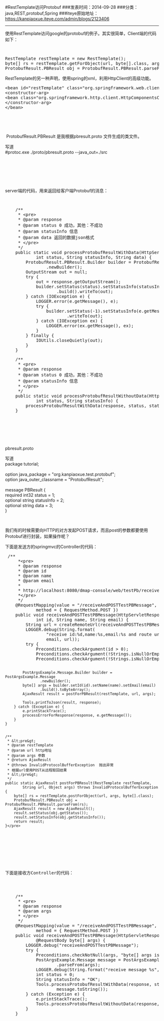 #RestTemplate访问Protobuf
###发表时间：2014-09-28
###分类：java,REST,protobuf,Spring
###iteye原始地址：<a href="https://kanpiaoxue.iteye.com/admin/blogs/2123406" target="_blank">https://kanpiaoxue.iteye.com/admin/blogs/2123406</a>

---

<div class="iteye-blog-content-contain" style="font-size: 14px;"> 
 <p>使用RestTemplate访问google的protobuf的例子。其实很简单，Client端的代码如下：</p> 
 <p>&nbsp;</p> 
 <pre name="code" class="java">RestTemplate restTemplate = new RestTemplate();
byte[] rs = restTemplate.getForObject(url, byte[].class, args);
ProtobufResult.PBResult obj = ProtobufResult.PBResult.parseFrom(rs);</pre> 
 <p>RestTemplate的另一种声明，使用spring的xml，利用HttpClient的高级功能。</p> 
 <pre name="code" class="xml">&lt;bean id="restTemplate" class="org.springframework.web.client.RestTemplate"&gt;
&lt;constructor-arg&gt;
&lt;bean class="org.springframework.http.client.HttpComponentsClientHttpRequestFactory" /&gt;
&lt;/constructor-arg&gt;
&lt;/bean&gt;</pre> 
 <p>&nbsp;</p> 
 <p>&nbsp;</p> 
 <p>&nbsp;ProtobufResult.PBResult 是我根据pbresult.proto&nbsp;文件生成的类文件。</p> 
 <div class="quote_title">
  写道
 </div> 
 <div class="quote_div">
  #protoc.exe ./proto/pbresult.proto --java_out=./src
 </div> 
 <p>&nbsp;</p> 
 <p>&nbsp;</p> 
 <p>&nbsp;</p> 
 <p>server端的代码，用来返回给客户端Protobuf的消息：</p> 
 <p>&nbsp;</p> 
 <pre name="code" class="java">    /**
     * &lt;pre&gt;
     * @param response
     * @param status 0 成功，其他：不成功
     * @param statusInfo 信息
     * @param data 返回的数据json格式
     * &lt;/pre&gt;
     */
    public static void processProtobufResultWithData(HttpServletResponse response,
            int status, String statusInfo, String data) {
        ProtobufResult.PBResult.Builder builder = ProtobufResult.PBResult
                .newBuilder();
        OutputStream out = null;
        try {
            out = response.getOutputStream();
            builder.setStatus(status).setStatusInfo(statusInfo).setData(data)
                    .build().writeTo(out);
        } catch (IOException e) {
            LOGGER.error(e.getMessage(), e);
            try {
                builder.setStatus(-1).setStatusInfo(e.getMessage()).build()
                        .writeTo(out);
            } catch (IOException ex) {
                LOGGER.error(ex.getMessage(), ex);
            }
        } finally {
            IOUtils.closeQuietly(out);
        }
    }</pre> 
 <pre name="code" class="java">    /**
     * &lt;pre&gt;
     * @param response
     * @param status 0 成功，其他：不成功
     * @param statusInfo 信息
     * &lt;/pre&gt;
     */
    public static void processProtobufResultWithoutData(HttpServletResponse response,
            int status, String statusInfo) {
        processProtobufResultWithData(response, status, statusInfo, null);
    }</pre> 
 <p>&nbsp;&nbsp;</p> 
 <p>&nbsp;</p> 
 <p>&nbsp;</p> 
 <p>pbresult.proto</p> 
 <div class="quote_title">
  写道
 </div> 
 <div class="quote_div">
  package tutorial;
  <br>
  <br>option java_package = "org.kanpiaoxue.test.protobuf";
  <br>option java_outer_classname = "ProtobufResult";
  <br>
  <br>message PBResult {
  <br> required int32 status = 1;
  <br> optional string statusInfo = 2;
  <br> optional string data = 3;
  <br>}
 </div> 
 <p>&nbsp;</p> 
 <p>我们有的时候需要向HTTP的对方发起POST请求，而且post的参数都要使用Protobuf进行封装，如果操作呢？</p> 
 <p>下面是发送方的springmvc的Controller的代码：</p> 
 <pre name="code" class="java"> /**
     *&lt;pre&gt;
     * @param response
     * @param id
     * @param name
     * @param email
     * 
     * http://localhost:8080/dmap-console/web/testPb/receiveAndPOSTTestPBMessage
     *&lt;/pre&gt;
     */
    @RequestMapping(value = "/receiveAndPOSTTestPBMessage",
            method = { RequestMethod.POST })
    public void receiveAndPOSTTestPBMessage(HttpServletResponse response,
            int id, String name, String email) {
        String url = createRemoteUrl(receiveAndPOSTTestPBMessageUrl);
        LOGGER.debug(String.format(
                "receive id:%d,name:%s,email:%s and route url[%s]", id, name,
                email, url));
        try {
            Preconditions.checkArgument(id &gt; 0);
            Preconditions.checkArgument(!Strings.isNullOrEmpty(name));
            Preconditions.checkArgument(!Strings.isNullOrEmpty(email));
            
            PostArgsExample.Message.Builder builder = PostArgsExample.Message
                    .newBuilder();
            byte[] args = builder.setId(id).setName(name).setEmail(email)
                    .build().toByteArray();
            AjaxResult result = postForPBResult(restTemplate, url, args);

            Tools.printToJson(result, response);
        } catch (Exception e) {
            e.printStackTrace();
            processErrorForResponse(response, e.getMessage());
        }
    }


    /**
     * &lt;pre&gt;
     * @param restTemplate 
     * @param url http地址
     * @param args 参数
     * @return AjaxResult
     * @throws InvalidProtocolBufferException  抛出异常
     * 根据url使用POST从远程取回结果
     * &lt;/pre&gt;
     */
    public static AjaxResult postForPBResult(RestTemplate restTemplate,
            String url, Object args) throws InvalidProtocolBufferException {
        byte[] rs = restTemplate.postForObject(url, args, byte[].class);
        ProtobufResult.PBResult obj = ProtobufResult.PBResult.parseFrom(rs);
        AjaxResult result = new AjaxResult();
        result.setStatus(obj.getStatus());
        result.setStatusInfo(obj.getStatusInfo());
        return result;
    }</pre> 
 <p>&nbsp;</p> 
 <p>下面是接收方Controller的代码：</p> 
 <pre name="code" class="java">    /**
     * &lt;pre&gt;
     * @param response
     * @param args
     * &lt;/pre&gt;
     */
    @RequestMapping(value = "/receiveAndPOSTTestPBMessage",
            method = { RequestMethod.POST })
    public void receiveAndPOSTTestPBMessage(HttpServletResponse response,
            @RequestBody byte[] args) {
        LOGGER.debug("receiveAndPOSTTestPBMessage");
        try {
            Preconditions.checkNotNull(args, "byte[] args is null!");
            PostArgsExample.Message message = PostArgsExample.Message
                    .parseFrom(args);
            LOGGER.debug(String.format("receive message %s", message.toString()));
            int status = 0;
            String statusInfo = "OK";
            Tools.processProtobufResultWithData(response, status, statusInfo,
                    message.toString());
        } catch (Exception e) {
            e.printStackTrace();
            Tools.processProtobufResultWithoutData(response, -1, "error-test");
        }
    }</pre> 
 <p>&nbsp;</p> 
</div>